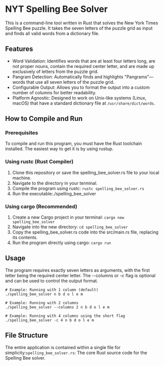 # NYT Spelling Bee Solver

This is a command-line tool written in Rust that solves the New York Times Spelling Bee puzzle. It takes the seven letters of the puzzle grid as input and finds all valid words from a dictionary file.

## Features
* Word Validation: Identifies words that are at least four letters long, are not proper nouns, contain the required center letter, and are made up exclusively of letters from the puzzle grid.
* Pangram Detection: Automatically finds and highlights "Pangrams"—words that use all seven letters of the puzzle grid.
* Configurable Output: Allows you to format the output into a custom number of columns for better readability.
* Platform Agnostic: Designed to work on Unix-like systems (Linux, macOS) that have a standard dictionary file at `/usr/share/dict/words`.

## How to Compile and Run
### Prerequisites
To compile and run this program, you must have the Rust toolchain installed. The easiest way to get it is by using rustup.

### Using rustc (Rust Compiler)
1. Clone this repository or save the spelling_bee_solver.rs file to your local machine.
2. Navigate to the directory in your terminal.
3. Compile the program using rustc: `rustc spelling_bee_solver.rs`
4. Run the executable:./spelling_bee_solver

### Using cargo (Recommended)
1. Create a new Cargo project in your terminal: `cargo new spelling_bee_solver`
2. Navigate into the new directory: `cd spelling_bee_solver`
3. Copy the spelling_bee_solver.rs code into the src/main.rs file, replacing its contents.
4. Run the program directly using cargo: `cargo run`

## Usage
The program requires exactly seven letters as arguments, with the first letter being the required center letter. The --columns or -c flag is optional and can be used to control the output format.

```
# Example: Running with 1 column (default)
./spelling_bee_solver n b d o l e m

# Example: Running with 2 columns
./spelling_bee_solver --columns 2 n b d o l e m

# Example: Running with 4 columns using the short flag
./spelling_bee_solver -c 4 n b d o l e m
```

## File Structure
The entire application is contained within a single file for simplicity:`spelling_bee_solver.rs`: The core Rust source code for the Spelling Bee solver.
